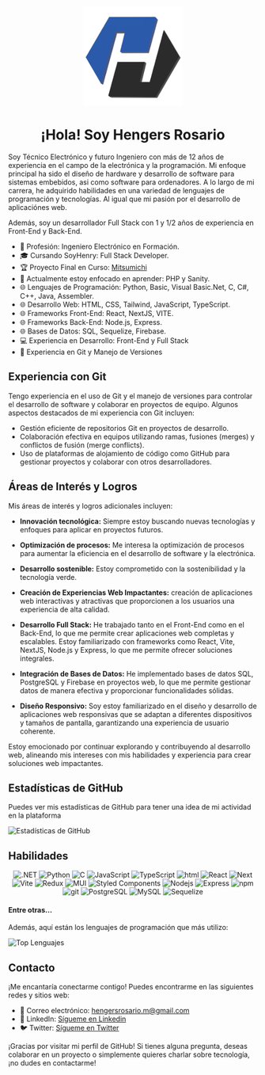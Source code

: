 <!-- ![hengersdev](./assets/logo_3d.png) -->

<div align="center" >
  <img src="./assets/logo_3d.png" alt="Texto Alternativo" width="200" height="200">
  <h1> ¡Hola! Soy Hengers Rosario</h1>

</div>

Soy Técnico Electrónico y futuro Ingeniero con más de 12 años de experiencia en el campo de la electrónica y la programación. Mi enfoque principal ha sido el diseño de hardware y desarrollo de software para sistemas embebidos, asi como software para ordenadores. A lo largo de mi carrera, he adquirido habilidades en una variedad de lenguajes de programación y tecnologías. Al igual que mi pasión por el desarrollo de aplicaciónes web.

Además, soy un desarrollador Full Stack con 1 y 1/2 años de experiencia en Front-End y Back-End.

- 💼 Profesión: Ingeniero Electrónico en Formación.
- 🎓 Cursando SoyHenry: Full Stack Developer.
- 🏆 Proyecto Final en Curso: [Mitsumichi](https://github.com/edgartellom/Mitsumichi)
- 🌱 Actualmente estoy enfocado en aprender: PHP y Sanity.
- 🌐 Lenguajes de Programación: Python, Basic, Visual Basic.Net, C, C#, C++, Java, Assembler.
- 🌐 Desarrollo Web: HTML, CSS, Tailwind, JavaScript, TypeScript.
- 🌐 Frameworks Front-End: React, NextJS, VITE.
- 🌐 Frameworks Back-End: Node.js, Express.
- 🌐 Bases de Datos: SQL, Sequelize, Firebase.
- 💻 Experiencia en Desarrollo: Front-End y Full Stack
- 🚀 Experiencia en Git y Manejo de Versiones

## Experiencia con Git

Tengo experiencia en el uso de Git y el manejo de versiones para controlar el desarrollo de software y colaborar en proyectos de equipo. Algunos aspectos destacados de mi experiencia con Git incluyen:

- Gestión eficiente de repositorios Git en proyectos de desarrollo.
- Colaboración efectiva en equipos utilizando ramas, fusiones (merges) y conflictos de fusión (merge conflicts).
- Uso de plataformas de alojamiento de código como GitHub para gestionar proyectos y colaborar con otros desarrolladores.

## Áreas de Interés y Logros

Mis áreas de interés y logros adicionales incluyen:

- **Innovación tecnológica:** Siempre estoy buscando nuevas tecnologías y enfoques para aplicar en proyectos futuros.

- **Optimización de procesos:** Me interesa la optimización de procesos para aumentar la eficiencia en el desarrollo de software y la electrónica.

- **Desarrollo sostenible:** Estoy comprometido con la sostenibilidad y la tecnología verde.

- **Creación de Experiencias Web Impactantes:** creación de aplicaciones web interactivas y atractivas que proporcionen a los usuarios una experiencia de alta calidad.

- **Desarrollo Full Stack:** He trabajado tanto en el Front-End como en el Back-End, lo que me permite crear aplicaciones web completas y escalables. Estoy familiarizado con frameworks como React, Vite, NextJS, Node.js y Express, lo que me permite ofrecer soluciones integrales.

- **Integración de Bases de Datos:** He implementado bases de datos SQL, PostgreSQL y Firebase en proyectos web, lo que me permite gestionar datos de manera efectiva y proporcionar funcionalidades sólidas.

- **Diseño Responsivo:** Soy estoy familiarizado en el diseño y desarrollo de aplicaciones web responsivas que se adaptan a diferentes dispositivos y tamaños de pantalla, garantizando una experiencia de usuario coherente.

Estoy emocionado por continuar explorando y contribuyendo al desarrollo web, alineando mis intereses con mis habilidades y experiencia para crear soluciones web impactantes.

## Estadísticas de GitHub

Puedes ver mis estadísticas de GitHub para tener una idea de mi actividad en la plataforma

![Estadísticas de GitHub](https://github-readme-stats.vercel.app/api?username=Hengers3012&show_icons=true&count_private=true&theme=dark)

## Habilidades

<div align="center" >
<p>  
  <img alt=".NET" src="https://img.shields.io/badge/-.NET-512BD4?style=flat-square&logo=.NET&logoColor=white" />
 <img alt="Python" src="https://img.shields.io/badge/-Python-3776AB?style=flat-square&logo=Python&logoColor=white" />
 <img alt="C" src="https://img.shields.io/badge/-c-404040?style=flat-square&logo=c&logoColor=white" />

  <img alt="JavaScript" src="https://img.shields.io/badge/-JavaScript-gold?style=flat-square&logo=javascript&logoColor=black" />
  <img alt="TypeScript" src="https://img.shields.io/badge/-TypeScript-007ACC?style=flat-square&logo=typescript&logoColor=white" />

  <img alt="html" src="https://img.shields.io/badge/-HTML-E34F26?style=flat-square&logo=html5&logoColor=white" />

  <img alt="React" src="https://img.shields.io/badge/-React-45b8d8?style=flat-square&logo=react&logoColor=white" />
  <img alt="Next" src="https://img.shields.io/badge/-Next.js-000000?style=flat-square&logo=Next.js&logoColor=white" />
  <img alt="Vite" src="https://img.shields.io/badge/-Vite-404040?style=flat-square&logo=vite&logoColor=white" />

  <img alt="Redux" src="https://img.shields.io/badge/-Redux-764ABC?style=flat-square&logo=Redux&logoColor=white" />  
  
  <img alt="MUI" src="https://img.shields.io/badge/-MUI-007FFF?style=flat-square&logo=MUI&logoColor=white" />

  <img alt="Styled Components" src="https://img.shields.io/badge/-Styled_Components-db7092?style=flat-square&logo=styled-components&logoColor=white" />

  <img alt="Nodejs" src="https://img.shields.io/badge/-Nodejs-43853d?style=flat-square&logo=Node.js&logoColor=white" />
  <img alt="Express" src="https://img.shields.io/badge/-Express-404040?style=flat-square&logo=express&logoColor=white" />

  <img alt="npm" src="https://img.shields.io/badge/-NPM-CB3837?style=flat-square&logo=npm&logoColor=white" />
  <img alt="git" src="https://img.shields.io/badge/-Git-F05032?style=flat-square&logo=git&logoColor=white" />
 
  <img alt="PostgreSQL" src="https://img.shields.io/badge/-PostgreSQL-4169E1?style=flat-square&logo=PostgreSQL&logoColor=white" /> 
  <img alt="MySQL" src="https://img.shields.io/badge/-MySQL-4479A1?style=flat-square&logo=MySQL&logoColor=white" />
  <img alt="Sequelize" src="https://img.shields.io/badge/-Sequelize-gray?style=flat-square&logo=sequelize&logoColor=blue" />
</p>
</div>
<h4>Entre otras...</h4>

Además, aquí están los lenguajes de programación que más utilizo:

![Top Lenguajes](https://github-readme-stats.vercel.app/api/top-langs/?username=Hengers3012&layout=compact&theme=dark)

## Contacto

¡Me encantaría conectarme contigo! Puedes encontrarme en las siguientes redes y sitios web:

- 📧 Correo electrónico: hengersrosario.m@gmail.com
- 💼 LinkedIn: [Sígueme en Linkedin](www.linkedin.com/in/hengers-rosario-05a169275)
- 🐦 Twitter: [Sígueme en Twitter](https://twitter.com/Hengers_Rosario)

¡Gracias por visitar mi perfil de GitHub! Si tienes alguna pregunta, deseas colaborar en un proyecto o simplemente quieres charlar sobre tecnología, ¡no dudes en contactarme!
